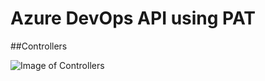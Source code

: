 # Azure DevOps API using PAT

##Controllers

![Image of Controllers](https://raw.githubusercontent.com/yesadahmed/DevOps/master/devopsapi_controller.PNG)
